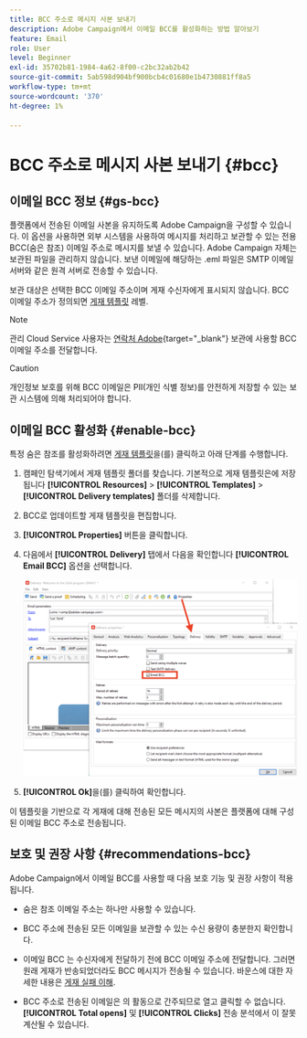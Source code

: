 ```yaml
---
title: BCC 주소로 메시지 사본 보내기
description: Adobe Campaign에서 이메일 BCC를 활성화하는 방법 알아보기
feature: Email
role: User
level: Beginner
exl-id: 35702b81-1984-4a62-8f00-c2bc32ab2b42
source-git-commit: 5ab598d904bf900bcb4c01680e1b4730881ff8a5
workflow-type: tm+mt
source-wordcount: '370'
ht-degree: 1%

---
```


# BCC 주소로 메시지 사본 보내기 {#bcc}

<!--
>[!NOTE]
>
>This capability is available starting Campaign v8.3. To check your version, refer to [this section](../start/compatibility-matrix.md#how-to-check-your-campaign-version-and-buildversion)-->

## 이메일 BCC 정보 {#gs-bcc}

플랫폼에서 전송된 이메일 사본을 유지하도록 Adobe Campaign을 구성할 수 있습니다. 이 옵션을 사용하면 외부 시스템을 사용하여 메시지를 처리하고 보관할 수 있는 전용 BCC(숨은 참조) 이메일 주소로 메시지를 보낼 수 있습니다.
Adobe Campaign 자체는 보관된 파일을 관리하지 않습니다. 보낸 이메일에 해당하는 .eml 파일은 SMTP 이메일 서버와 같은 원격 서버로 전송할 수 있습니다.

보관 대상은 선택한 BCC 이메일 주소이며 게재 수신자에게 표시되지 않습니다. BCC 이메일 주소가 정의되면 [게재 템플릿](create-templates.md) 레벨.

>[!NOTE]
>
>관리 Cloud Service 사용자는 [연락처 Adobe](../start/campaign-faq.md#support){target="_blank"} 보관에 사용할 BCC 이메일 주소를 전달합니다.

>[!CAUTION]
>
>개인정보 보호를 위해 BCC 이메일은 PII(개인 식별 정보)를 안전하게 저장할 수 있는 보관 시스템에 의해 처리되어야 합니다.


## 이메일 BCC 활성화 {#enable-bcc}

특정 숨은 참조를 활성화하려면 [게재 템플릿](create-templates.md)을(를) 클릭하고 아래 단계를 수행합니다.

1. 캠페인 탐색기에서 게재 템플릿 폴더를 찾습니다. 기본적으로 게재 템플릿은에 저장됩니다 **[!UICONTROL Resources]** > **[!UICONTROL Templates]** > **[!UICONTROL Delivery templates]** 폴더를 삭제합니다.
1. BCC로 업데이트할 게재 템플릿을 편집합니다.
1. **[!UICONTROL Properties]** 버튼을 클릭합니다.
1. 다음에서 **[!UICONTROL Delivery]** 탭에서 다음을 확인합니다 **[!UICONTROL Email BCC]** 옵션을 선택합니다.

   ![](assets/email-bcc.png)

1. **[!UICONTROL Ok]**&#x200B;을(를) 클릭하여 확인합니다.

이 템플릿을 기반으로 각 게재에 대해 전송된 모든 메시지의 사본은 플랫폼에 대해 구성된 이메일 BCC 주소로 전송됩니다.

## 보호 및 권장 사항 {#recommendations-bcc}

Adobe Campaign에서 이메일 BCC를 사용할 때 다음 보호 기능 및 권장 사항이 적용됩니다.

* 숨은 참조 이메일 주소는 하나만 사용할 수 있습니다.

* BCC 주소에 전송된 모든 이메일을 보관할 수 있는 수신 용량이 충분한지 확인합니다.

* 이메일 BCC <!--with Enhanced MTA--> 는 수신자에게 전달하기 전에 BCC 이메일 주소에 전달합니다. 그러면 원래 게재가 반송되었더라도 BCC 메시지가 전송될 수 있습니다. 바운스에 대한 자세한 내용은 [게재 실패 이해](delivery-failures.md).

* BCC 주소로 전송된 이메일은 의 활동으로 간주되므로 열고 클릭할 수 없습니다. **[!UICONTROL Total opens]** 및 **[!UICONTROL Clicks]** 전송 분석에서 이 잘못 계산될 수 있습니다.

<!--Only successfully sent emails are taken in account, bounces are not.-->
